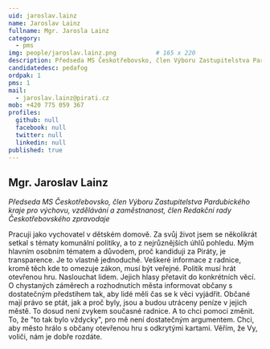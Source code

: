 ```yaml
---
uid: jaroslav.lainz
name: Jaroslav Lainz
fullname: Mgr. Jarosla Lainz
category:
  - pms
img: people/jaroslav.lainz.png           # 165 x 220
description: Předseda MS Českotřebovsko, člen Výboru Zastupitelstva Pardubického kraje pro výchovu, vzdělávání a zaměstnanost, člen Redakční rady Českotřebovského zpravodaje
candidatedesc: pedafog
ordpak: 1
pms: 1 
mail:
  - jaroslav.lainz@pirati.cz
mob: +420 775 059 367
profiles:
  github: null
  facebook: null
  twitter: null
  linkedin: null
published: true
---
```

## Mgr. Jaroslav Lainz
*Předseda MS Českotřebovsko, člen Výboru Zastupitelstva Pardubického kraje pro výchovu, vzdělávání a zaměstnanost, člen Redakční rady Českotřebovského zpravodaje*

Pracuji jako vychovatel v dětském domově. Za svůj život jsem se několikrát setkal s tématy komunální politiky, a to z nejrůznějších úhlů pohledu. Mým hlavním osobním tématem a důvodem, proč kandiduji za Piráty, je transparence. Je to vlastně jednoduché. Veškeré informace z radnice, kromě těch kde to omezuje zákon, musí být veřejné. Politik musí hrát otevřenou hru. Naslouchat lidem. Jejich hlasy přetavit do konkrétních věcí. O chystaných záměrech a rozhodnutích města informovat občany s dostatečným předstihem tak, aby lidé měli čas se k věci vyjádřit. Občané mají právo se ptát, jak a proč byly, jsou a budou utráceny peníze v jejich městě.
To dosud není zvykem současné radnice. A to chci pomoci změnit. To, že "to tak bylo vždycky", pro mě není dostatečným argumentem. Chci, aby město hrálo s občany otevřenou hru s odkrytými kartami. Věřím, že Vy, voliči, nám je dobře rozdáte.
